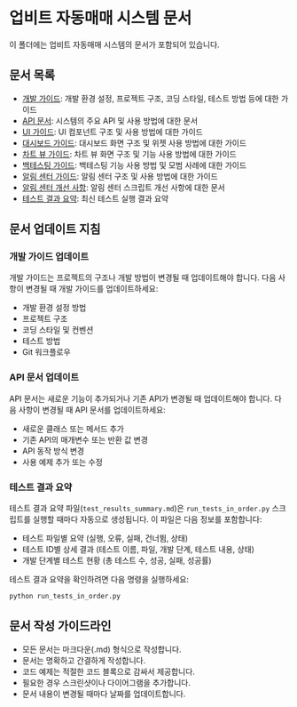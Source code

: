 # 업비트 자동매매 시스템 문서

이 폴더에는 업비트 자동매매 시스템의 문서가 포함되어 있습니다.

## 문서 목록

- [개발 가이드](development_guide.md): 개발 환경 설정, 프로젝트 구조, 코딩 스타일, 테스트 방법 등에 대한 가이드
- [API 문서](api_docs.md): 시스템의 주요 API 및 사용 방법에 대한 문서
- [UI 가이드](ui_guide.md): UI 컴포넌트 구조 및 사용 방법에 대한 가이드
- [대시보드 가이드](dashboard_guide.md): 대시보드 화면 구조 및 위젯 사용 방법에 대한 가이드
- [차트 뷰 가이드](chart_view_guide.md): 차트 뷰 화면 구조 및 기능 사용 방법에 대한 가이드
- [백테스팅 가이드](backtesting_guide.md): 백테스팅 기능 사용 방법 및 모범 사례에 대한 가이드
- [알림 센터 가이드](notification_guide.md): 알림 센터 구조 및 사용 방법에 대한 가이드
- [알림 센터 개선 사항](notification_center_improvements.md): 알림 센터 스크립트 개선 사항에 대한 문서
- [테스트 결과 요약](test_results_summary.md): 최신 테스트 실행 결과 요약

## 문서 업데이트 지침

### 개발 가이드 업데이트

개발 가이드는 프로젝트의 구조나 개발 방법이 변경될 때 업데이트해야 합니다. 다음 사항이 변경될 때 개발 가이드를 업데이트하세요:

- 개발 환경 설정 방법
- 프로젝트 구조
- 코딩 스타일 및 컨벤션
- 테스트 방법
- Git 워크플로우

### API 문서 업데이트

API 문서는 새로운 기능이 추가되거나 기존 API가 변경될 때 업데이트해야 합니다. 다음 사항이 변경될 때 API 문서를 업데이트하세요:

- 새로운 클래스 또는 메서드 추가
- 기존 API의 매개변수 또는 반환 값 변경
- API 동작 방식 변경
- 사용 예제 추가 또는 수정

### 테스트 결과 요약

테스트 결과 요약 파일(`test_results_summary.md`)은 `run_tests_in_order.py` 스크립트를 실행할 때마다 자동으로 생성됩니다. 이 파일은 다음 정보를 포함합니다:

- 테스트 파일별 요약 (실행, 오류, 실패, 건너뜀, 상태)
- 테스트 ID별 상세 결과 (테스트 이름, 파일, 개발 단계, 테스트 내용, 상태)
- 개발 단계별 테스트 현황 (총 테스트 수, 성공, 실패, 성공률)

테스트 결과 요약을 확인하려면 다음 명령을 실행하세요:

```bash
python run_tests_in_order.py
```

## 문서 작성 가이드라인

- 모든 문서는 마크다운(.md) 형식으로 작성합니다.
- 문서는 명확하고 간결하게 작성합니다.
- 코드 예제는 적절한 코드 블록으로 감싸서 제공합니다.
- 필요한 경우 스크린샷이나 다이어그램을 추가합니다.
- 문서 내용이 변경될 때마다 날짜를 업데이트합니다.